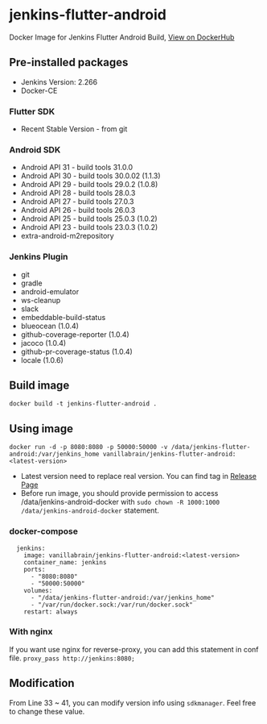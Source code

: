 # jenkins-flutter-android
Docker Image for Jenkins Flutter Android Build, [View on DockerHub](https://hub.docker.com/r/vanillabrain/jenkins-flutter-android)

## Pre-installed packages
 * Jenkins Version: 2.266
 * Docker-CE

### Flutter SDK
 * Recent Stable Version - from git

### Android SDK
 * Android API 31 - build tools 31.0.0
 * Android API 30 - build tools 30.0.02 (1.1.3)
 * Android API 29 - build tools 29.0.2 (1.0.8)
 * Android API 28 - build tools 28.0.3
 * Android API 27 - build tools 27.0.3
 * Android API 26 - build tools 26.0.3
 * Android API 25 - build tools 25.0.3 (1.0.2)
 * Android API 23 - build tools 23.0.3 (1.0.2)
 * extra-android-m2repository
 
### Jenkins Plugin
 * git
 * gradle
 * android-emulator
 * ws-cleanup
 * slack
 * embeddable-build-status
 * blueocean (1.0.4)
 * github-coverage-reporter (1.0.4)
 * jacoco (1.0.4)
 * github-pr-coverage-status (1.0.4)
 * locale (1.0.6)
  
## Build image
```docker build -t jenkins-flutter-android .```

## Using image
```docker run -d -p 8080:8080 -p 50000:50000 -v /data/jenkins-flutter-android:/var/jenkins_home vanillabrain/jenkins-flutter-android:<latest-version>```

 - Latest version need to replace real version. You can find tag in [Release Page](https://github.com/vanillabrain/jenkins-flutter-android/releases)
 - Before run image, you should provide permission to access /data/jenkins-android-docker with ```sudo chown -R 1000:1000 /data/jenkins-android-docker``` statement.

### docker-compose
```
  jenkins:
    image: vanillabrain/jenkins-flutter-android:<latest-version>
    container_name: jenkins
    ports:
      - "8080:8080"
      - "50000:50000"
    volumes:
      - "/data/jenkins-flutter-android:/var/jenkins_home"
      - "/var/run/docker.sock:/var/run/docker.sock"
    restart: always
```

### With nginx
If you want use nginx for reverse-proxy, you can add this statement in conf file.
```proxy_pass http://jenkins:8080;```

## Modification
 From Line 33 ~ 41, you can modify version info using `sdkmanager`. Feel free to change these value.
